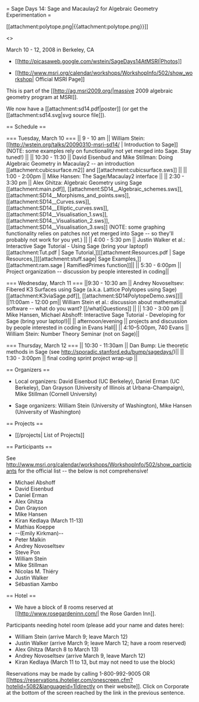 = Sage Days 14: Sage and Macaulay2 for Algebraic Geometry Experimentation =

[[attachment:polytope.png|{{attachment:polytope.png}}]]

<<TableOfContents>>

March 10 - 12, 2008 in Berkeley, CA

 * [[http://picasaweb.google.com/wstein/SageDays14AtMSRI|Photos]]

 * [[http://www.msri.org/calendar/workshops/WorkshopInfo/502/show_workshop| Official MSRI Page]]

This is part of the [[http://ag.msri2009.org/|massive 2009 algebraic geometry program at MSRI]].

We now have a [[attachment:sd14.pdf|poster]] (or get the [[attachment:sd14.svg|svg source file]]).



== Schedule ==

=== Tuesday, March 10 ===
|| 9 - 10 am || William Stein: [[http://wstein.org/talks/20090310-msri-sd14/ | Introduction to Sage]] (NOTE: some examples rely on functionality not yet merged into Sage.  Stay tuned!) ||
|| 10:30 - 11:30 || David Eisenbud and Mike Stillman: Doing Algebraic Geometry in Macaulay2 -- an introduction [[attachment:cubicsurface.m2]] and [[attachment:cubicsurface.sws]] ||
|| 1:00 - 2:00pm || Mike Hansen: The Sage/Macaulay2 interface ||
|| 2:30 - 3:30 pm || Alex Ghitza: Algebraic Geometry using Sage [[attachment:main.pdf]], [[attachment:SD14__Algebraic_schemes.sws]], [[attachment:SD14__Morphisms_and_points.sws]], [[attachment:SD14__Curves.sws]], [[attachment:SD14__Elliptic_curves.sws]], [[attachment:SD14__Visualisation_1.sws]], [[attachment:SD14__Visualisation_2.sws]], [[attachment:SD14__Visualisation_3.sws]] (NOTE: some graphing functionality relies on patches not yet merged into Sage -- so they'll probably not work for you yet.) ||
|| 4:00 - 5:30 pm || Justin Walker et al.:  Interactive Sage Tutorial - Using Sage (bring your laptop!) [[attachment:Tut.pdf | Sage Tutorial,]][[attachment:Resources.pdf | Sage Resources,]][[attachment:stuff.sage| Sage Examples,]][[attachment:ram.sage | RamifiedPrimes function]]||
|| 5:30 - 6:00pm || Project organization -- discussion by people interested in coding||

=== Wednesday, March 11 ===
||9:30 - 10:30 am || Andrey Novoseltsev: Fibered K3 Surfaces using Sage (a.k.a. Lattice Polytopes using Sage) [[attachment:K3viaSage.pdf]], [[attachment:SD14PolytopeDemo.sws]]||
||11:00am - 12:00 pm|| William Stein et al.: discussion about mathematical software -- what do you want? [[/what|Questions]] ||
|| 1:30 - 3:00 pm || Mike Hansen, Michael Abshoff: Interactive Sage Tutorial - Developing for Sage (bring your laptop!)||
|| afternoon/evening || projects and discussion by people interested in coding in Evans Hall||
||  4:10–5:00pm, 740 Evans || William Stein: Number Theory Seminar (not on Sage)||

=== Thursday, March 12 ===
|| 10:30 - 11:30am || Dan Bump: Lie theoretic methods in Sage (see http://sporadic.stanford.edu/bump/sagedays/)||
|| 1:30 - 3:00pm || final coding sprint project wrap-up ||


== Organizers ==

 * Local organizers: David Eisenbud (UC Berkeley), Daniel Erman (UC Berkeley), Dan Grayson (University of Illinois at Urbana-Champaign), Mike Stillman (Cornell University)

 * Sage organizers: William Stein (University of Washington), Mike Hansen (University of Washington)

== Projects ==

 * [[/projects| List of Projects]]

== Participants ==

See http://www.msri.org/calendar/workshops/WorkshopInfo/502/show_participants for the official list -- the below is not comprehensive!

 * Michael Abshoff
 * David Eisenbud
 * Daniel Erman
 * Alex Ghitza
 * Dan Grayson
 * Mike Hansen
 * Kiran Kedlaya (March 11-13)
 * Mathias Koeppe
 * --(Emily Kirkman)--
 * Peter Malkin
 * Andrey Novoseltsev
 * Steve Pon
 * William Stein
 * Mike Stillman
 * Nicolas M. Thiéry
 * Justin Walker
 * Sébastian Xambo



== Hotel ==

 * We have a block of 8 rooms reserved at [[http://www.rosegardeninn.com/| the Rose Garden Inn]].

Participants needing hotel room (please add your name and dates here):

 * William Stein (arrive March 9; leave March 12)
 * Justin Walker (arrive March 9; leave March 12; have a room reserved)
 * Alex Ghitza (March 8 to March 13)
 * Andrey Novoseltsev (arrive March 9, leave March 12)
 * Kiran Kedlaya (March 11 to 13, but may not need to use the block)

Reservations may be made by calling 1-800-992-9005 OR [[https://reservations.ihotelier.com/onescreen.cfm?hotelid=5082&languageid=1|directly on their website]]. Click on Corporate at the bottom of the screen reached by the link in the previous sentence.
